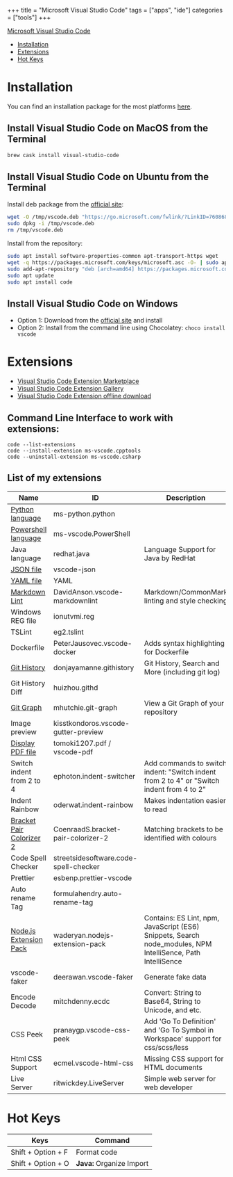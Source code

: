 +++
title = "Microsoft Visual Studio Code"
tags = ["apps", "ide"]
categories = ["tools"]
+++

[Microsoft Visual Studio Code](https://code.visualstudio.com)

* [Installation](#installation)
* [Extensions](#extensions)
* [Hot Keys](#hot-keys)

# Installation

You can find an installation package for the most platforms [here](https://code.visualstudio.com/download).

## Install Visual Studio Code on MacOS from the Terminal
```bash
brew cask install visual-studio-code
```

## Install Visual Studio Code on Ubuntu from the Terminal

Install deb package from the [official site](https://code.visualstudio.com/docs/?dv=linux64_deb):
```bash
wget -O /tmp/vscode.deb "https://go.microsoft.com/fwlink/?LinkID=760868"
sudo dpkg -i /tmp/vscode.deb
rm /tmp/vscode.deb
```

Install from the repository:
```bash
sudo apt install software-properties-common apt-transport-https wget
wget -q https://packages.microsoft.com/keys/microsoft.asc -O- | sudo apt-key add -
sudo add-apt-repository "deb [arch=amd64] https://packages.microsoft.com/repos/vscode stable main"
sudo apt update
sudo apt install code
```


## Install Visual Studio Code on Windows

* Option 1: Download from the [official site](https://code.visualstudio.com/docs/setup/windows) and install
* Option 2: Install from the command line using Chocolatey: ```choco install vscode```

# Extensions

* [Visual Studio Code Extension Marketplace](https://marketplace.visualstudio.com/VSCode)
* [Visual Studio Code Extension Gallery](https://code.visualstudio.com/docs/editor/extension-gallery)
* [Visual Studio Code Extension offline download](https://vscode-offline.herokuapp.com/)

## Command Line Interface to work with extensions:
```
code --list-extensions
code --install-extension ms-vscode.cpptools
code --uninstall-extension ms-vscode.csharp
```

## List of my extensions

| Name                           | ID                    | Description                                            |
| ------------------------------ | --------------------- | -------------------------------------------------------|
| [Python language](https://marketplace.visualstudio.com/items?itemName=ms-python.python) | ms-python.python      | |
| [Powershell language](https://marketplace.visualstudio.com/items?itemName=ms-vscode.PowerShell) | ms-vscode.PowerShell  | |
| Java language                  | redhat.java           | Language Support for Java by RedHat |
| [JSON file](https://marketplace.visualstudio.com/items?itemName=andyyaldoo.vscode-json) | vscode-json           | |
| [YAML file](https://marketplace.visualstudio.com/items?itemName=redhat.vscode-yaml) | YAML                  | |
| [Markdown Lint](https://marketplace.visualstudio.com/items?itemName=DavidAnson.vscode-markdownlint)| DavidAnson.vscode-markdownlint | Markdown/CommonMark linting and style checking |
| Windows REG file               | ionutvmi.reg          | |
| TSLint                         | eg2.tslint            | |
| Dockerfile                     | PeterJausovec.vscode-docker | Adds syntax highlighting for Dockerfile |
| [Git History](https://marketplace.visualstudio.com/items?itemName=donjayamanne.githistory) | donjayamanne.githistory | Git History, Search and More (including git log) |
| Git History Diff               | huizhou.githd | |
| [Git Graph](https://marketplace.visualstudio.com/items?itemName=mhutchie.git-graph) | mhutchie.git-graph | View a Git Graph of your repository |
| Image preview                  | kisstkondoros.vscode-gutter-preview ||
| [Display PDF file](https://marketplace.visualstudio.com/items?itemName=tomoki1207.pdf) | tomoki1207.pdf / vscode-pdf ||
| Switch indent from 2 to 4      | ephoton.indent-switcher |Add commands to switch indent: "Switch indent from 2 to 4" or "Switch indent from 4 to 2" |
| Indent Rainbow                 | oderwat.indent-rainbow | Makes indentation easier to read |
| [Bracket Pair Colorizer 2](https://marketplace.visualstudio.com/items?itemName=CoenraadS.bracket-pair-colorizer-2) | CoenraadS.bracket-pair-colorizer-2 | Matching brackets to be identified with colours |
| Code Spell Checker             | streetsidesoftware.code-spell-checker | |
| Prettier                       | esbenp.prettier-vscode | |
| Auto rename Tag                | formulahendry.auto-rename-tag | |
| [Node.js Extension Pack](https://marketplace.visualstudio.com/items?itemName=waderyan.nodejs-extension-pack)| waderyan.nodejs-extension-pack | Contains: ES Lint, npm, JavaScript (ES6) Snippets, Search node_modules, NPM IntelliSence, Path IntelliSence |
| vscode-faker                   | deerawan.vscode-faker | Generate fake data  |
| Encode Decode                  | mitchdenny.ecdc | Convert: String to Base64, String to Unicode, and etc. |
| CSS Peek                       | pranaygp.vscode-css-peek | Add 'Go To Definition' and 'Go To Symbol in Workspace' support for css/scss/less |
| Html CSS Support               | ecmel.vscode-html-css | Missing CSS support for HTML documents |
| Live Server                    | ritwickdey.LiveServer | Simple web server for web developer |

# Hot Keys

| Keys                     | Command                                   | 
| ------------------------ | ----------------------------------------- |
| Shift + Option + F       | Format code |
| Shift + Option + O       | **Java:** Organize Import |
